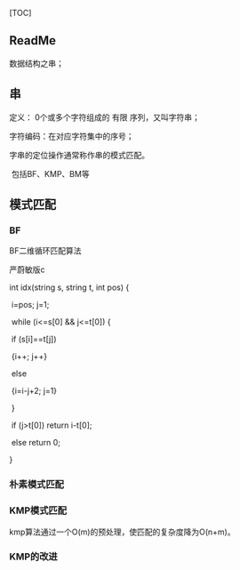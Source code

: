 [TOC]



## ReadMe

数据结构之串；



## 串

定义： 0个或多个字符组成的 有限 序列，又叫字符串；

字符编码：在对应字符集中的序号；

 

字串的定位操作通常称作串的模式匹配。

​	包括BF、KMP、BM等

 



## 模式匹配

### BF

BF二维循环匹配算法



严蔚敏版c

int idx(string s, string t, int pos) {

​    i=pos; j=1;

​    while (i<=s[0] && j<=t[0]) {

​        if (s[i]==t[j])

​            {i++; j++}

​        else 

​            {i=i-j+2; j=1}

​    }

​    if (j>t[0]) return i-t[0];

​    else return 0;

}



### 朴素模式匹配



### KMP模式匹配

kmp算法通过一个O(m)的预处理，使匹配的复杂度降为O(n+m)。



### KMP的改进

